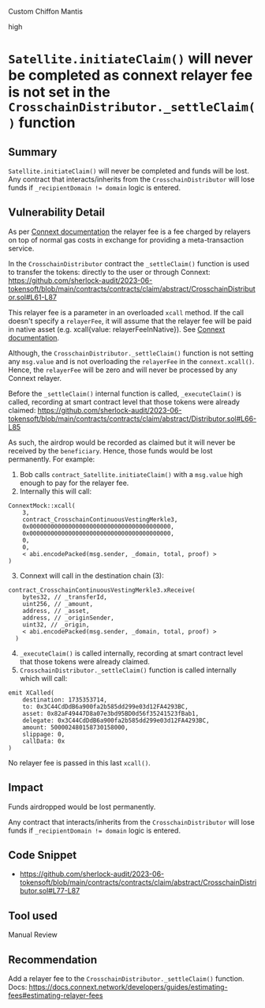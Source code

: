 Custom Chiffon Mantis

high

# `Satellite.initiateClaim()` will never be completed as connext relayer fee is not set in the `CrosschainDistributor._settleClaim()` function

## Summary
`Satellite.initiateClaim()` will never be completed and funds will be lost. Any contract that interacts/inherits from the `CrosschainDistributor` will lose funds if `_recipientDomain != domain` logic is entered.

## Vulnerability Detail
As per [Connext documentation](https://docs.connext.network/developers/guides/estimating-fees#pay-in-native-asset) the relayer fee is a fee charged by relayers on top of normal gas costs in exchange for providing a meta-transaction service.

In the `CrosschainDistributor` contract the `_settleClaim()` function is used to transfer the tokens: directly to the user or through Connext:
https://github.com/sherlock-audit/2023-06-tokensoft/blob/main/contracts/contracts/claim/abstract/CrosschainDistributor.sol#L61-L87

This relayer fee is a parameter in an overloaded `xcall` method. If the call doesn't specify a `relayerFee`, it will assume that the relayer fee will be paid in native asset (e.g. xcall{value: relayerFeeInNative}). See [Connext documentation](https://docs.connext.network/developers/reference/contracts/calls#xcall).

Although, the `CrosschainDistributor._settleClaim()` function is not setting any `msg.value` and is not overloading the `relayerFee` in the `connext.xcall()`. Hence, the `relayerFee` will be zero and will never be processed by any Connext relayer.

Before the `_settleClaim()` internal function is called, `_executeClaim()` is called, recording at smart contract level that those tokens were already claimed:
https://github.com/sherlock-audit/2023-06-tokensoft/blob/main/contracts/contracts/claim/abstract/Distributor.sol#L66-L85

As such, the airdrop would be recorded as claimed but it will never be received by the `beneficiary`. Hence, those funds would be lost permanently. For example:
1. Bob calls `contract_Satellite.initiateClaim()` with a `msg.value` high enough to pay for the relayer fee.
2. Internally this will call: 
```solidity
ConnextMock::xcall(
    3, 
    contract_CrosschainContinuousVestingMerkle3, 
    0x0000000000000000000000000000000000000000, 
    0x0000000000000000000000000000000000000000, 
    0, 
    0,
    < abi.encodePacked(msg.sender, _domain, total, proof) >
)
```

3. Connext will call in the destination chain (3):
```solidity
contract_CrosschainContinuousVestingMerkle3.xReceive(
    bytes32, // _transferId,
    uint256, // _amount,
    address, // _asset,
    address, // _originSender,
    uint32, // _origin,
    < abi.encodePacked(msg.sender, _domain, total, proof) >
  )
```

4. `_executeClaim()` is called internally, recording at smart contract level that those tokens were already claimed.
5. `CrosschainDistributor._settleClaim()` function is called internally which will call:
```solidity
emit XCalled(
    destination: 1735353714,
    to: 0x3C44CdDdB6a900fa2b585dd299e03d12FA4293BC, 
    asset: 0x82aF49447D8a07e3bd95BD0d56f35241523fBab1, 
    delegate: 0x3C44CdDdB6a900fa2b585dd299e03d12FA4293BC, 
    amount: 500002480158730158000, 
    slippage: 0, 
    callData: 0x
)
```

No relayer fee is passed in this last `xcall()`.

## Impact
Funds airdropped would be lost permanently. 

Any contract that interacts/inherits from the `CrosschainDistributor` will lose funds if `_recipientDomain != domain` logic is entered.

## Code Snippet
- https://github.com/sherlock-audit/2023-06-tokensoft/blob/main/contracts/contracts/claim/abstract/CrosschainDistributor.sol#L77-L87

## Tool used
Manual Review

## Recommendation
Add a relayer fee to the `CrosschainDistributor._settleClaim()` function. 
Docs: https://docs.connext.network/developers/guides/estimating-fees#estimating-relayer-fees